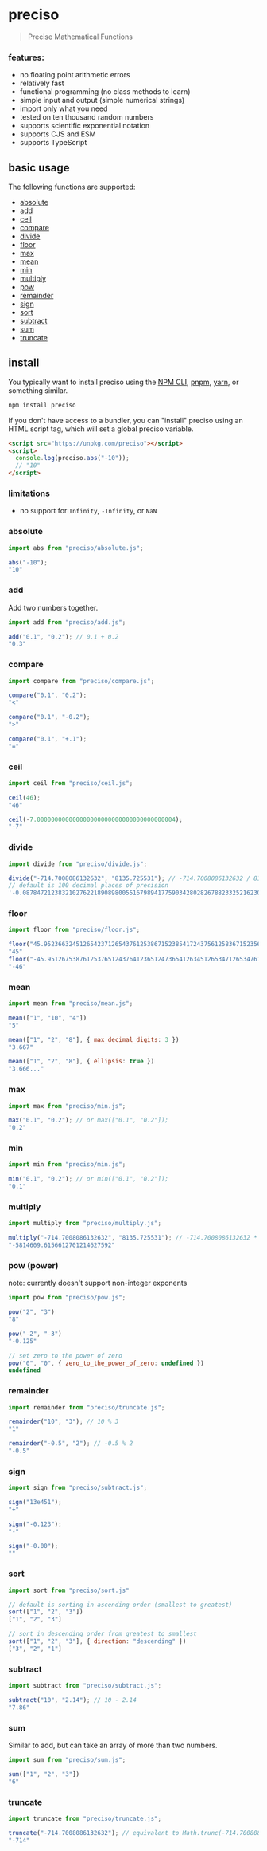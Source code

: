 # preciso
> Precise Mathematical Functions

### features:
- no floating point arithmetic errors
- relatively fast
- functional programming (no class methods to learn)
- simple input and output (simple numerical strings)
- import only what you need
- tested on ten thousand random numbers
- supports scientific exponential notation
- supports CJS and ESM
- supports TypeScript

## basic usage
The following functions are supported:
- [absolute](#absolute)
- [add](#add)
- [ceil](#ceil)
- [compare](#compare)
- [divide](#divide)
- [floor](#floor)
- [max](#max)
- [mean](#mean)
- [min](#min)
- [multiply](#multiply)
- [pow](#pow)
- [remainder](#remainder)
- [sign](#sign)
- [sort](#sort)
- [subtract](#subtract)
- [sum](#sum)
- [truncate](#truncate)

## install
You typically want to install preciso using the [NPM CLI](https://docs.npmjs.com/cli/v8), [pnpm](https://pnpm.io/), [yarn](https://yarnpkg.com/), or something similar.
```bash
npm install preciso
```
If you don't have access to a bundler, you can "install" preciso using an HTML script tag,
which will set a global preciso variable.
```html
<script src="https://unpkg.com/preciso"></script>
<script>
  console.log(preciso.abs("-10"));
  // "10"
</script>
```

### limitations
- no support for `Infinity`, `-Infinity`, or `NaN`

### absolute
```js
import abs from "preciso/absolute.js";

abs("-10");
"10"
```

### add
Add two numbers together.
```js
import add from "preciso/add.js";

add("0.1", "0.2"); // 0.1 + 0.2
"0.3"
```

### compare
```js
import compare from "preciso/compare.js";

compare("0.1", "0.2");
"<"

compare("0.1", "-0.2");
">"

compare("0.1", "+.1");
"="
```

### ceil
```js
import ceil from "preciso/ceil.js";

ceil(46);
"46"

ceil(-7.000000000000000000000000000000000000004);
"-7"
```


### divide
```js
import divide from "preciso/divide.js";

divide("-714.7008086132632", "8135.725531"); // -714.7008086132632 / 8135.725531
// default is 100 decimal places of precision
'-0.0878472123832102762218908980055167989417759034280282678823325216230183564682007707223868489179001533'
```

### floor
```js
import floor from "preciso/floor.js";

floor("45.9523663245126542371265437612538671523854172437561258367152356412734512");
"45"
floor("-45.95126753876125376512437641236512473654126345126534712653476152437651243");
"-46"
```

### mean
```js
import mean from "preciso/mean.js";

mean(["1", "10", "4"])
"5"

mean(["1", "2", "8"], { max_decimal_digits: 3 })
"3.667"

mean(["1", "2", "8"], { ellipsis: true })
"3.666..."
```

### max
```js
import max from "preciso/min.js";

max("0.1", "0.2"); // or max(["0.1", "0.2"]);
"0.2"
```

### min
```js
import min from "preciso/min.js";

min("0.1", "0.2"); // or min(["0.1", "0.2"]);
"0.1"
```

### multiply
```js
import multiply from "preciso/multiply.js";

multiply("-714.7008086132632", "8135.725531"); // -714.7008086132632 * 8135.725531
"-5814609.6156612701214627592"
``` 

### pow (power)
note: currently doesn't support non-integer exponents
```js
import pow from "preciso/pow.js";

pow("2", "3")
"8"

pow("-2", "-3")
"-0.125"

// set zero to the power of zero
pow("0", "0", { zero_to_the_power_of_zero: undefined })
undefined
```

### remainder
```js
import remainder from "preciso/truncate.js";

remainder("10", "3"); // 10 % 3
"1"

remainder("-0.5", "2"); // -0.5 % 2
"-0.5"
```

### sign
```js
import sign from "preciso/subtract.js";

sign("13e451");
"+"

sign("-0.123");
"-"

sign("-0.00");
""
```

### sort
```js
import sort from "preciso/sort.js"

// default is sorting in ascending order (smallest to greatest)
sort(["1", "2", "3"])
["1", "2", "3"]

// sort in descending order from greatest to smallest
sort(["1", "2", "3"], { direction: "descending" })
["3", "2", "1"]
```

### subtract
```js
import subtract from "preciso/subtract.js";

subtract("10", "2.14"); // 10 - 2.14
"7.86"
```

### sum
Similar to add, but can take an array of more than two numbers.
```js
import sum from "preciso/sum.js";

sum(["1", "2", "3"])
"6"
```

### truncate
```js
import truncate from "preciso/truncate.js";

truncate("-714.7008086132632"); // equivalent to Math.trunc(-714.7008086132632)
"-714"
```
